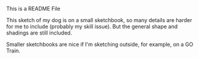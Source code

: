 This is a README File

This sketch of my dog is on a small sketchbook, so many details are harder for me to include (probably my skill issue). But the general shape and shadings are still included. 

Smaller sketchbooks are nice if I'm sketching outside, for example, on a GO Train. 
